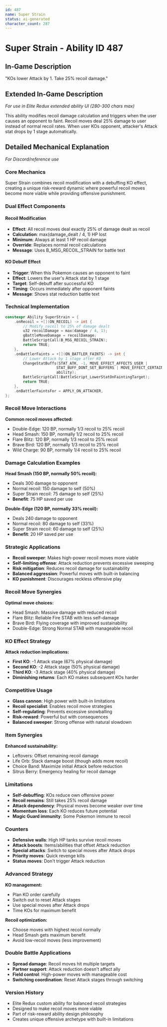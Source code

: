 ```yaml
---
id: 487
name: Super Strain
status: ai-generated
character_count: 287
---
```


# Super Strain - Ability ID 487

## In-Game Description
"KOs lower Attack by 1. Take 25% recoil damage."

## Extended In-Game Description
*For use in Elite Redux extended ability UI (280-300 chars max)*

This ability modifies recoil damage calculation and triggers when the user causes an opponent to faint. Recoil moves deal 25% damage to user instead of normal recoil rates. When user KOs opponent, attacker's Attack stat drops by 1 stage automatically.

## Detailed Mechanical Explanation
*For Discord/reference use*

### Core Mechanics
Super Strain combines recoil modification with a debuffing KO effect, creating a unique risk-reward dynamic where powerful recoil moves become more viable while providing offensive punishment.

### Dual Effect Components

#### Recoil Modification
- **Effect**: All recoil moves deal exactly 25% of damage dealt as recoil
- **Calculation**: max(damage_dealt / 4, 1) HP lost
- **Minimum**: Always at least 1 HP recoil damage
- **Override**: Replaces normal recoil calculations
- **Message**: Uses B_MSG_RECOIL_STRAIN for battle text

#### KO Debuff Effect  
- **Trigger**: When this Pokemon causes an opponent to faint
- **Effect**: Lowers the user's Attack stat by 1 stage
- **Target**: Self-debuff after successful KO
- **Timing**: Occurs immediately after opponent faints
- **Message**: Shows stat reduction battle text

### Technical Implementation
```c
constexpr Ability SuperStrain = {
    .onRecoil = +[](ON_RECOIL) -> int {
        // Modify recoil to 25% of damage dealt
        u32 recoilDamage = max(damage / 4, 1);
        gBattleMoveDamage = recoilDamage;
        BattleScriptCall(B_MSG_RECOIL_STRAIN);
        return TRUE;
    },
    .onBattlerFaints = +[](ON_BATTLER_FAINTS) -> int {
        // Lower Attack by 1 stage after KO
        ChangeStatBuffs(STAT_ATK, -1, MOVE_EFFECT_AFFECTS_USER | 
                       STAT_BUFF_DONT_SET_BUFFERS | MOVE_EFFECT_CERTAIN, 
                       ability);
        BattleScriptCall(BattleScript_LowerStatOnFaintingTarget);
        return TRUE;
    },
    .onBattlerFaintsFor = APPLY_ON_ATTACKER,
};
```

### Recoil Move Interactions
**Common recoil moves affected:**
- Double-Edge: 120 BP, normally 1/3 recoil to 25% recoil
- Head Smash: 150 BP, normally 1/2 recoil to 25% recoil  
- Flare Blitz: 120 BP, normally 1/3 recoil to 25% recoil
- Brave Bird: 120 BP, normally 1/3 recoil to 25% recoil
- Wild Charge: 90 BP, normally 1/4 recoil to 25% recoil

### Damage Calculation Examples
**Head Smash (150 BP, normally 50% recoil):**
- Deals 300 damage to opponent
- Normal recoil: 150 damage to self (50%)
- Super Strain recoil: 75 damage to self (25%)
- **Benefit**: 75 HP saved per use

**Double-Edge (120 BP, normally 33% recoil):**
- Deals 240 damage to opponent  
- Normal recoil: 80 damage to self (33%)
- Super Strain recoil: 60 damage to self (25%)
- **Benefit**: 20 HP saved per use

### Strategic Applications
- **Recoil sweeper**: Makes high-power recoil moves more viable
- **Self-limiting offense**: Attack reduction prevents excessive sweeping
- **Risk mitigation**: Reduces recoil damage for sustainability
- **Balanced aggression**: Powerful moves with built-in balancing
- **KO punishment**: Discourages reckless offensive play

### Recoil Move Synergies
**Optimal move choices:**
- Head Smash: Massive damage with reduced recoil
- Flare Blitz: Reliable Fire STAB with less self-damage
- Brave Bird: Flying coverage with improved sustainability
- Double-Edge: Strong Normal STAB with manageable recoil

### KO Effect Strategy
**Attack reduction implications:**
- **First KO**: -1 Attack stage (67% physical damage)
- **Second KO**: -2 Attack stage (50% physical damage)  
- **Third KO**: -3 Attack stage (40% physical damage)
- **Diminishing returns**: Each KO makes subsequent KOs harder

### Competitive Usage
- **Glass cannon**: High power with built-in limitations
- **Recoil specialist**: Enables recoil move strategies
- **Self-regulating**: Prevents excessive snowballing
- **Risk-reward**: Powerful but with consequences
- **Balanced sweeper**: Strong offense with natural slowdown

### Item Synergies
**Enhanced sustainability:**
- Leftovers: Offset remaining recoil damage
- Life Orb: Stack damage boost (though adds more recoil)
- Choice Band: Maximize initial Attack before reduction
- Sitrus Berry: Emergency healing for recoil damage

### Limitations
- **Self-debuffing**: KOs reduce own offensive power
- **Recoil remains**: Still takes 25% recoil damage
- **Attack dependency**: Physical moves become weaker over time
- **Momentum loss**: Each KO reduces future potential
- **Magic Guard immunity**: Some Pokemon immune to recoil

### Counters
- **Defensive walls**: High HP tanks survive recoil moves
- **Attack boosts**: Items/abilities that offset Attack reduction
- **Special attacks**: Switch to special moves after Attack drops
- **Priority moves**: Quick revenge kills
- **Status moves**: Don't trigger Attack reduction

### Advanced Strategy
**KO management:**
- Plan KO order carefully
- Switch out to reset Attack stages
- Use special moves after Attack drops
- Time KOs for maximum benefit

**Recoil optimization:**
- Choose moves with highest recoil normally
- Head Smash gets maximum benefit
- Avoid low-recoil moves (less improvement)

### Double Battle Applications
- **Spread damage**: Recoil moves hit multiple targets
- **Partner support**: Attack reduction doesn't affect ally
- **Field control**: High-power moves with manageable cost
- **Switching coordination**: Reset Attack stages through switching

### Version History
- Elite Redux custom ability for balanced recoil strategies
- Designed to make recoil moves more viable
- Part of risk-reward ability design philosophy
- Creates unique offensive archetype with built-in limitations